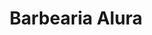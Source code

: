 <!DOCTYPE html>
<html lang="pt-br">
  <head>
      <meta cahrset="Utf-8">
      <title>Barbearia Alura</title>
      <link rel="stylesheet" href="style.css">
 </head>

 <body>
     <header>
        <h1 class="titulo-principal">Barbearia Alura</h1>
     </header>
     <img id="banner! src="banner.jpg">
     <div class ="principal">
         <h2 class="titulo

         <p>Localizada no coração da cidade a <strong>Barbearia Alura</strong> traz pra o mercado o que há de melhor para o seu cabelo e barba. fundada em 2019, a Barbearia Alura já é destaque na cidade e conquista novos cliente a cada dia.</p>

         <p id="missao"><em>Nossamiâo é: <strong>"proporcionar auto-estima a qualidade de clientes"</strong>.,/em></p>

         <p>Oferecemos  profissionais experientes e antenados  ás mudanças no mundo da moda. O atendimento possui padrão de excelência e agilidade, garantido qualidade e satisfação dos nossos clientes.</p>
    </div>

    <div class="benefícios"
         <h3 class="titulo-centralizado!>Benefícios</h3>

         <ul>
            <li class="itens">Atendimentos aos Clientes</li>
            <li class="itens"
            <li class="itens"
            <li class="itens"

